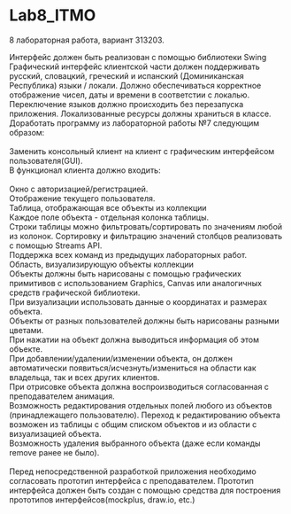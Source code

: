 # Lab8_ITMO

8 лабораторная работа, вариант 313203.

Интерфейс должен быть реализован с помощью библиотеки Swing<br>
Графический интерфейс клиентской части должен поддерживать русский, словацкий, греческий и испанский (Доминиканская Республика) языки / локали. Должно обеспечиваться корректное отображение чисел, даты и времени в соответстии с локалью. Переключение языков должно происходить без перезапуска приложения. Локализованные ресурсы должны храниться в классе.<br>
Доработать программу из лабораторной работы №7 следующим образом:<br>
<br>
Заменить консольный клиент на клиент с графическим интерфейсом пользователя(GUI). <br>
В функционал клиента должно входить:<br>
<br>
Окно с авторизацией/регистрацией.<br>
Отображение текущего пользователя.<br>
Таблица, отображающая все объекты из коллекции<br>
    Каждое поле объекта - отдельная колонка таблицы.<br>
    Строки таблицы можно фильтровать/сортировать по значениям любой из колонок. Сортировку и фильтрацию значений столбцов реализовать с помощью Streams API.<br>
Поддержка всех команд из предыдущих лабораторных работ.<br>
Область, визуализирующую объекты коллекции<br>
    Объекты должны быть нарисованы с помощью графических примитивов с использованием Graphics, Canvas или аналогичных средств графической библиотеки.<br>
    При визуализации использовать данные о координатах и размерах объекта.<br>
    Объекты от разных пользователей должны быть нарисованы разными цветами.<br>
    При нажатии на объект должна выводиться информация об этом объекте.<br>
    При добавлении/удалении/изменении объекта, он должен автоматически появиться/исчезнуть/измениться  на области как владельца, так и всех других клиентов. <br>
    При отрисовке объекта должна воспроизводиться согласованная с преподавателем анимация.<br>
Возможность редактирования отдельных полей любого из объектов (принадлежащего пользователю). Переход к редактированию объекта возможен из таблицы с общим списком объектов и из области с визуализацией объекта.<br>
Возможность удаления выбранного объекта (даже если команды remove ранее не было).<br><br>
Перед непосредственной разработкой приложения необходимо согласовать прототип интерфейса с преподавателем. Прототип интерфейса должен быть создан с помощью средства для построения прототипов интерфейсов(mockplus, draw.io, etc.)<br>
